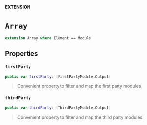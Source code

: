 **EXTENSION**

# `Array`
```swift
extension Array where Element == Module
```

## Properties
### `firstParty`

```swift
public var firstParty: [FirstPartyModule.Output]
```

> Convenient property to filter and map the first party modules

### `thirdParty`

```swift
public var thirdParty: [ThirdPartyModule.Output]
```

> Convenient property to filter and map the third party modules
